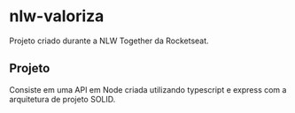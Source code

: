 # nlw-valoriza
Projeto criado durante a NLW Together da Rocketseat.

## Projeto
Consiste em uma API em Node criada utilizando typescript e express com a arquitetura de projeto SOLID.
